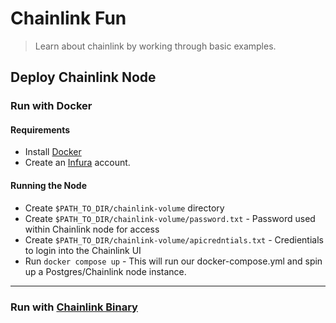 # Chainlink Fun
> Learn about chainlink by working through basic examples.

## Deploy Chainlink Node

### Run with Docker

#### Requirements
- Install [Docker](https://docs.docker.com/get-docker/)
- Create an [Infura](https://infura.io/) account.

#### Running the Node
- Create `$PATH_TO_DIR/chainlink-volume` directory
- Create `$PATH_TO_DIR/chainlink-volume/password.txt` - Password used within Chainlink node for access
- Create `$PATH_TO_DIR/chainlink-volume/apicredntials.txt` - Credientials to login into the Chainlink UI
- Run `docker compose up` - This will run our docker-compose.yml and spin up a Postgres/Chainlink node instance.

---
### Run with [Chainlink Binary](https://hub.docker.com/r/smartcontract/chainlink/)
